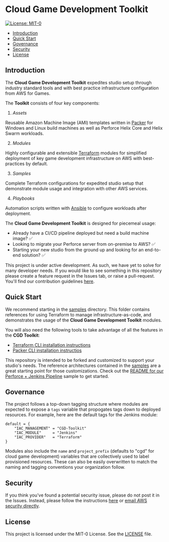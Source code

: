 # Cloud Game Development Toolkit

[![License: MIT-0](https://img.shields.io/badge/License-MIT-0)](LICENSE)

- [Introduction](#introduction)
- [Quick Start](#quick-start)
- [Governance](#governance)
- [Security](#security)
- [License](#license)

## Introduction

The **Cloud Game Development Toolkit** expedites studio setup through industry standard tools and with best practice infrastructure configuration from AWS for Games.

The **Toolkit** consists of four key components:

1. *Assets*

Reusable Amazon Machine Image (AMI) templates written in [Packer](https://www.packer.io/) for Windows and Linux build machines as well as Perforce Helix Core and Helix Swarm workloads.

2. *Modules*

Highly configurable and extensible [Terraform](https://www.terraform.io/) modules for simplified deployment of key game development infrastructure on AWS with best-practices by default.

3. *Samples*

Complete Terraform configurations for expedited studio setup that demonstrate module usage and integration with other AWS services.

4. *Playbooks*

Automation scripts written with [Ansible](https://github.com/ansible/ansible) to configure workloads after deployment.

The **Cloud Game Development Toolkit** is designed for piecemeal usage:

- Already have a CI/CD pipeline deployed but need a build machine image? :white_check_mark:
- Looking to migrate your Perforce server from on-premise to AWS? :white_check_mark:
- Starting your new studio from the ground up and looking for an end-to-end solution? :white_check_mark:

This project is under active development. As such, we have yet to solve for many developer needs. If you would like to see something in this repository please create a feature request in the Issues tab, or raise a pull-request. You'll find our contribution guidelines [here](./CONTRIBUTING.md).

## Quick Start

We recommend starting in the [samples](./samples/README.md) directory. This folder contains references for using Terraform to manage infrastructure-as-code, and demonstrates the usage of the **Cloud Game Development Toolkit** modules.

You will also need the following tools to take advantage of all the features in the **CGD Toolkit**:
- [Terraform CLI installation instructions](https://developer.hashicorp.com/terraform/tutorials/aws-get-started/install-cli)
- [Packer CLI installation instructios](https://developer.hashicorp.com/packer/tutorials/docker-get-started/get-started-install-cli)

This repository is intended to be forked and customized to support your studio's needs. The reference architectures contained in the [samples](./samples/README.md) are a great starting point for those customizations. Check out the [README for our Perforce + Jenkins Pipeline](./samples/perforce-jenkins-pipeline/README.md) sample to get started.

## Governance

The project follows a top-down tagging structure where modules are expected to expose a `tags` variable that propogates tags down to deployed resources. For example, here are the default tags for the Jenkins module:

```hcl
default = {
    "IAC_MANAGEMENT" = "CGD-Toolkit"
    "IAC_MODULE"     = "Jenkins"
    "IAC_PROVIDER"   = "Terraform"
}
```

Modules also include the `name` and `project_prefix` (defaults to "cgd" for cloud game development) variables that are collectively used to label provisioned resources. These can also be easily overwritten to match the naming and tagging conventions your organization follow.

## Security

If you think you’ve found a potential security issue, please do not post it in the Issues.  Instead, please follow the instructions [here](https://aws.amazon.com/security/vulnerability-reporting/) or [email AWS security directly](mailto:aws-security@amazon.com).

## License

This project is licensed under the MIT-0 License. See the [LICENSE](./LICENSE) file.
